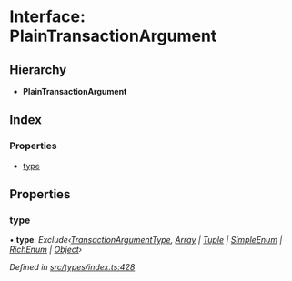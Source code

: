 # Interface: PlainTransactionArgument

## Hierarchy

* **PlainTransactionArgument**

## Index

### Properties

* [type](types.plaintransactionargument.md#type)

## Properties

###  type

• **type**: *Exclude‹[TransactionArgumentType](../enums/types.transactionargumenttype.md), [Array](../enums/types.transactionargumenttype.md#array) | [Tuple](../enums/types.transactionargumenttype.md#tuple) | [SimpleEnum](../enums/types.transactionargumenttype.md#simpleenum) | [RichEnum](../enums/types.transactionargumenttype.md#richenum) | [Object](../enums/types.transactionargumenttype.md#object)›*

*Defined in [src/types/index.ts:428](https://github.com/PolymathNetwork/polymesh-sdk/blob/7e9a732/src/types/index.ts#L428)*

